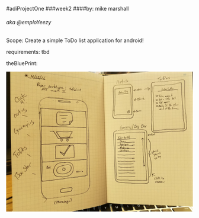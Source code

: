 #adiProjectOne
###week2
####by: mike marshall
###### aka @emploYeezy

Scope: Create a simple ToDo list application for android! 

requirements: tbd 

theBluePrint:

![](images/blueprint.jpg)




